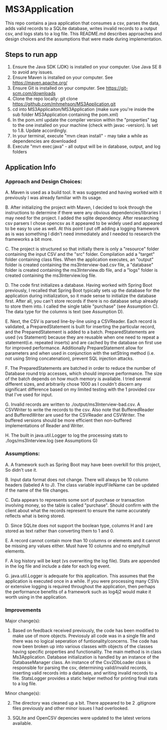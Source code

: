 # MS3Application

This repo contains a java application that consumes a csv, parses the data, adds valid records to a SQLite database, writes invalid records to a output csv, and logs stats to a log file. This README.md describes approaches and design choices and the assumptions that were made during implementation.

## Steps to run app

1.  Ensure the Java SDK (JDK) is installed on your computer. Use Java SE 8 to avoid any issues.
2.  Ensure Maven is installed on your computer. See https://maven.apache.org/
3.  Ensure Git is installed on your computer. See https://git-scm.com/downloads
4.  Clone the repo locally: git clone https://github.com/mhmehson/MS3Application.git
5.  cd into MS3Applicaiton/MS3Application (make sure you're inside the sub folder MS3Application containing the pom.xml)
6.  In the pom.xml update the compiler version within the "properties" tag to the one installed on your machine (check with javac -version). Is set to 1.8. Update accordingly.
7.  In your terminal, execute "mvn clean install" - may take a while as dependencies are downloaded
8.  Execute "mvn exec:java" - all output will be in database, output, and log folders

## Application Info

### Approach and Design Choices:

A. Maven is used as a build tool. It was suggested and having worked with it previously I was already familiar with its usage.

B. After initializing the project with Maven, I decided to look through the instructions to determine if there were any obvious dependencies/libraries I may need for the project. I added the sqlite dependency. After researching csv parsers I chose opencsv as it appeared to be widely used and appeared to be easy to use as well. At this point I put off adding a logging framework as is was something I didn't need immediately and I needed to research the frameworks a bit more.

C. The project is structured so that initially there is only a "resource" folder containing the input CSV and the "src" folder. Compilation add a "target" folder containing class files. When the application executes, an "output" folder is created containing the ms3Interview-bad.csv file, a "database" folder is created containing the ms3Interview.db file, and a "logs" folder is created containing the ms3Interview.log file.

D. The code first initializes a database. Having worked with Spring Boot previously, I recalled that Spring Boot typically sets up the database for the application during initialization, so it made sense to initialize the database first. After all, you can't store records if there is no database setup already to store them into. I called the single table "purchase" (see Assumption C). The data type for the columns is text (see Assumption D).

E. Next, the CSV is parsed line-by-line using a CSVReader. Each record is validated, a PreparedStatement is built for inserting the particular record, and the PreparedStatement is added to a batch. PreparedStatements are used (vs Statement) because they are reusable when one need to repeat a statement(i.e. repeated inserts) and are cached by the database on first use for improved performance. Additionally PrepareStatement allow for parameters and when used in conjunction with the setString method (i.e. not using String concatenation), prevent SQL injection attacks.

F. The PreparedStatements are batched in order to reduce the number of Database round trip accesses, which should improve performance. The size of the batch depends on how much memory is available. I tried several different sizes, and arbitrarily chose 1000 as I couldn't discern any significant difference based on my limited testing with the 1 provided csv that I've used for input.

G. Invalid records are written to ./output/ms3Interview-bad.csv. A CSVWriter to write the records to the csv. Also note that BufferedReader and BufferedWriter are used for the CSVReader and CSVWriter. The buffered versions should be more efficient then non-buffered implementations of Reader and Writer.

H. The built in java.util.Logger to log the processing stats to ./logs/ms3Interview.log (see Assumptions G)

### Assumptions:

A. A framework such as Spring Boot may have been overkill for this project, So didn't use it.

B. Input data format does not change. There will always be 10 column headers (labeled A to J). The class variable inputFileName can be updated if the name of the file changes.

C. Data appears to represents some sort of purchase or transaction involving money, so the table is called "purchase". Should confirm with the client about what the records represent to ensure the name accurately reflects what is being stored.

D. Since SQLite does not support the boolean type, columns H and I are stored as text rather than converting them to 1 and 0.

E. A record cannot contain more than 10 columns or elements and it cannot be missing any values either. Must have 10 columns and no empty/null elements.

F. A log history will be kept (vs overwriting the log file). Stats are appended in the log file and include a date for each log event.

G. java.util.Logger is adequate for this application. This assumes that the application is executed once in a while. If you were processing many CSVs or extensive logging is required throughout the application, then perhaps the performance benefits of a framework such as log4j2 would make it worth using in the application.

### Improvements

Major change(s):

1. Based on feedback received previously, the code has been modified to make use of more objects. Previosuly all code was in a single file and there was no logical seperation of funtionality/concerns. The code has now been broken up into various classes with objects of the classes having specific properties and functionality. The main method is in class Ms3Application. Database initialization is handled by an instance of the DatabaseManager class. An instance of the Csv2DbLoader class is responsible for parsing the csv, determining valid/invalid records, inserting valid records into a database, and writing invalid records to a file. StatsLogger provides a static helper method for printing final stats to a log file.

Minor change(s):

2. The directory was cleaned up a bit. There appeared to be 2 .gitignore files previously and other minor issues I had overlooked.

3. SQLite and OpenCSV depencies were updated to the latest verions available.
